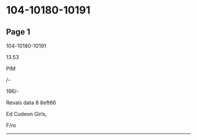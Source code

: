 # 104-10180-10191

## Page 1

104-10180-10191

13.53

PIM

/-

196/-

Revals data 8 8eft66

Ed Cudeon Girls,

F/ro

---

